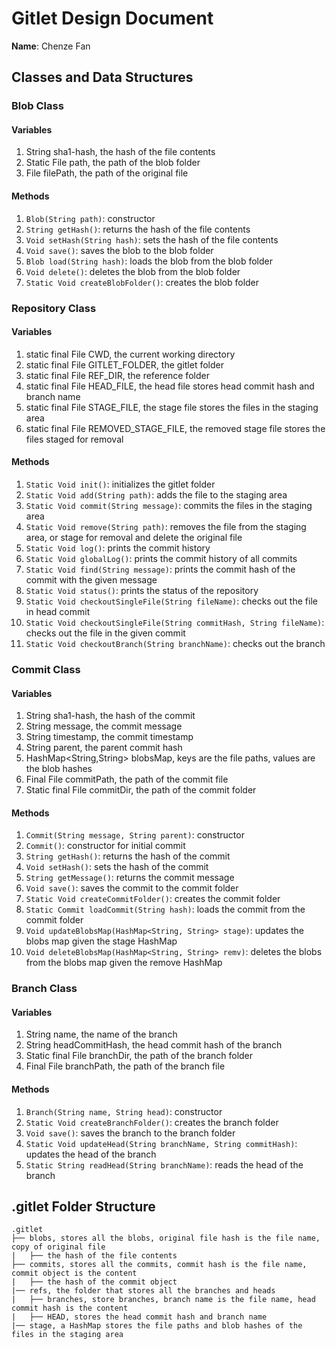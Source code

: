 # Gitlet Design Document

**Name**: Chenze Fan

## Classes and Data Structures

### Blob Class

#### Variables
1. String sha1-hash, the hash of the file contents 
2. Static File path, the path of the blob folder
3. File filePath, the path of the original file

#### Methods
1. `Blob(String path)`: constructor
2. `String getHash()`: returns the hash of the file contents
3. `Void setHash(String hash)`: sets the hash of the file contents
4. `Void save()`: saves the blob to the blob folder
5. `Blob load(String hash)`: loads the blob from the blob folder
6. `Void delete()`: deletes the blob from the blob folder
7. `Static Void createBlobFolder()`: creates the blob folder


### Repository Class

#### Variables
1. static final File CWD, the current working directory
2. static final File GITLET_FOLDER, the gitlet folder
3. static final File REF_DIR, the reference folder
4. static final File HEAD_FILE, the head file stores head commit hash and branch name
5. static final File STAGE_FILE, the stage file stores the files in the staging area
6. static final File REMOVED_STAGE_FILE, the removed stage file stores the files staged for removal

#### Methods
1. `Static Void init()`: initializes the gitlet folder
2. `Static Void add(String path)`: adds the file to the staging area
3. `Static Void commit(String message)`: commits the files in the staging area
4. `Static Void remove(String path)`: removes the file from the staging area, or stage for removal and delete the original file
5. `Static Void log()`: prints the commit history
6. `Static Void globalLog()`: prints the commit history of all commits
7. `Static Void find(String message)`: prints the commit hash of the commit with the given message
8. `Static Void status()`: prints the status of the repository
9. `Static Void checkoutSingleFile(String fileName)`: checks out the file in head commit
10. `Static Void checkoutSingleFile(String commitHash, String fileName)`: checks out the file in the given commit
11. `Static Void checkoutBranch(String branchName)`: checks out the branch


### Commit Class

#### Variables
1. String sha1-hash, the hash of the commit
2. String message, the commit message
3. String timestamp, the commit timestamp
4. String parent, the parent commit hash
5. HashMap<String,String> blobsMap, keys are the file paths, values are the blob hashes
6. Final File commitPath, the path of the commit file
7. Static final File commitDir, the path of the commit folder

#### Methods
1. `Commit(String message, String parent)`: constructor
2. `Commit()`: constructor for initial commit
3. `String getHash()`: returns the hash of the commit
4. `Void setHash()`: sets the hash of the commit
5. `String getMessage()`: returns the commit message
6. `Void save()`: saves the commit to the commit folder
7. `Static Void createCommitFolder()`: creates the commit folder
8. `Static Commit loadCommit(String hash)`: loads the commit from the commit folder
9. `Void updateBlobsMap(HashMap<String, String> stage)`: updates the blobs map given the stage HashMap
10. `Void deleteBlobsMap(HashMap<String, String> remv)`: deletes the blobs from the blobs map given the remove HashMap


### Branch Class

#### Variables
1. String name, the name of the branch
2. String headCommitHash, the head commit hash of the branch
3. Static final File branchDir, the path of the branch folder
4. Final File branchPath, the path of the branch file

#### Methods
1. `Branch(String name, String head)`: constructor
2. `Static Void createBranchFolder()`: creates the branch folder
3. `Void save()`: saves the branch to the branch folder
4. `Static Void updateHead(String branchName, String commitHash)`: updates the head of the branch
5. `Static String readHead(String branchName)`: reads the head of the branch


## .gitlet Folder Structure

```
.gitlet
├── blobs, stores all the blobs, original file hash is the file name, copy of original file
|   ├── the hash of the file contents
├── commits, stores all the commits, commit hash is the file name, commit object is the content
|   ├── the hash of the commit object
|── refs, the folder that stores all the branches and heads
|   ├── branches, store branches, branch name is the file name, head commit hash is the content
|   ├── HEAD, stores the head commit hash and branch name
|── stage, a HashMap stores the file paths and blob hashes of the files in the staging area
```

